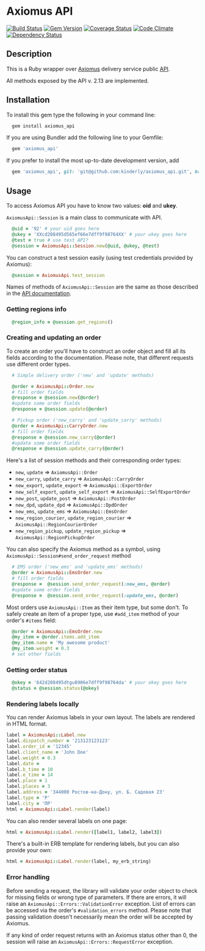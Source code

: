 # Axiomus API

[![Build Status](https://travis-ci.org/kinderly/axiomus_api.svg)](https://travis-ci.org/kinderly/axiomus_api)
[![Gem Version](https://badge.fury.io/rb/axiomus_api.png)](http://badge.fury.io/rb/axiomus_api)
[![Coverage Status](https://coveralls.io/repos/kinderly/axiomus_api/badge.png)](https://coveralls.io/r/kinderly/axiomus_api)
[![Code Climate](https://codeclimate.com/github/kinderly/axiomus_api.png)](https://codeclimate.com/github/kinderly/axiomus_api)
[![Dependency Status](https://gemnasium.com/kinderly/axiomus_api.svg)](https://gemnasium.com/kinderly/axiomus_api)

## Description

This is a Ruby wrapper over [Axiomus](http://www.axiomus.ru "axiomus.ru") delivery service public [API](http://www.axiomus.ru/customers/api/ "Axiomus API").

All methods exposed by the API v. 2.13 are implemented.

## Installation

To install this gem type the following in your command line:
```bash
  gem install axiomus_api
```
If you are using Bundler add the following line to your Gemfile:
```ruby
  gem 'axiomus_api'
```

If you prefer to install the most up-to-date development version, add

```ruby
  gem 'axiomus_api', git: 'git@github.com:kinderly/axiomus_api.git', branch: 'master'
```
## Usage

To access Axiomus API you have to know two values: **oid** and **ukey**.

`AxiomusApi::Session` is a main class to communicate with API.

```ruby
  @uid = '92' # your uid goes here
  @ukey = 'XXcd208495d565ef66e7dff9f98764XX' # your ukey goes here
  @test = true # use test API?
  @session = AxiomusApi::Session.new(@uid, @ukey, @test)
```

You can construct a test session easily (using test credentials provided by Axiomus):
```ruby
  @session = AxiomusApi.test_session
```

Names of methods of `AxiomusApi::Session` are the same as those described in the [API documentation](http://www.axiomus.ru/customers/api/ "Axiomus API").

### Getting regions info
```ruby
  @region_info = @session.get_regions()
```

### Creating and updating an order

To create an order you'll have to construct an order object and fill all its fields according to the documentation. Please note, that different requests use different order types.

```ruby
  # Simple delivery order ('new' and 'update' methods)

  @order = AxiomusApi::Order.new
  # fill order fields
  @response = @session.new(@order)
  #update some order fields
  @response = @session.update(@order)

  # Pickup order ('new_carry' and 'update_carry' methods)
  @order = AxiomusApi::CarryOrder.new
  # fill order fields
  @response = @session.new_carry(@order)
  #update some order fields
  @response = @session.update_carry(@order)
```

Here's a list of session methods and their corresponding order types:
* `new`, `update` => `AxiomusApi::Order`
* `new_carry`, `update_carry` => `AxiomusApi::CarryOrder`
* `new_export`, `update_export` => `AxiomusApi::ExportOrder`
* `new_self_export`, `update_self_export` => `AxiomusApi::SelfExportOrder`
* `new_post`, `update_post` => `AxiomusApi::PostOrder`
* `new_dpd`, `update_dpd` => `AxiomusApi::DpdOrder`
* `new_ems`, `update_ems` => `AxiomusApi::EmsOrder`
* `new_region_courier`, `update_region_courier` => `AxiomusApi::RegionCourierOrder`
* `new_region_pickup`, `update_region_pickup` => `AxiomusApi::RegionPickupOrder`

You can also specify the Axiomus method as a symbol, using `AxiomusApi::Session#send_order_request` method

```ruby
  # EMS order ('new_ems' and 'update_ems' methods)
  @order = AxiomusApi::EmsOrder.new
  # fill order fields
  @response =  @session.send_order_request(:new_ems, @order)
  #update some order fields
  @response =  @session.send_order_request(:update_ems, @order)
```

Most orders use `AxiomusApi::Item` as their item type, but some don't. To safely create an item of a proper type, use `#add_item` method of your order's `#items` field:

```ruby
  @order = AxiomusApi::EmsOrder.new
  @my_item = @order.items.add_item
  @my_item.name = 'My awesome product'
  @my_item.weight = 0.3
  # set other fields
```

### Getting order status
```ruby
  @okey = '642d208495dtgu8906e7dff9f98764da' # your okey goes here
  @status = @session.status(@okey)
```

### Rendering labels locally
You can render Axiomus labels in your own layout. The labels are rendered in HTML format.
```ruby
label = AxiomusApi::Label.new
label.dispatch_number = '213123123123'
label.order_id = '12345'
label.client_name = 'John Doe'
label.weight = 0.3
label.date =
label.b_time = 10
label.e_time = 14
label.place = 1
label.places = 3
label.address = '344000 Ростов-на-Дону, ул. Б. Садовая 23'
label.type = 'P'
label.city = 'ПР'
html = AxiomusApi::Label.render(label)
```

You can also render several labels on one page:
```ruby
html = AxiomusApi::Label.render([label1, label2, label3])
```

There's a built-in ERB template for rendering labels, but you can also provide your own:
```ruby
html = AxiomusApi::Label.render(label, my_erb_string)
```

### Error handling

Before sending a request, the library will validate your order object to check for missing fields or wrong type of parameters. If there are errors, it will raise an `AxiomusApi::Errors::ValidationError` exception. List of errors can be accessed via the order's `#validation_errors` method. Please note that passing validation doesn't necessarily mean the order will be accepted by Axiomus.

If any kind of order request returns with an Axiomus status other than 0, the session will raise an `AxiomusApi::Errors::RequestError` exception.


